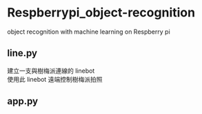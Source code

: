 # Respberrypi_object-recognition
object recognition with machine learning on Respberry pi

## line.py
建立一支與樹梅派連線的 linebot  
使用此 linebot 遠端控制樹梅派拍照

## app.py 

